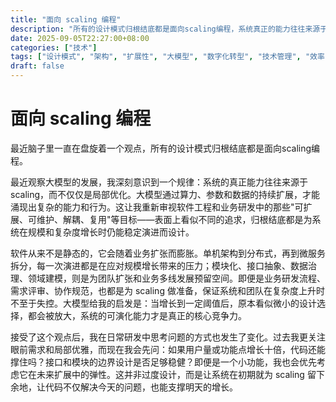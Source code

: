 ```yaml
---
title: "面向 scaling 编程"
description: "所有的设计模式归根结底都是面向scaling编程，系统真正的能力往往来源于 scaling"
date: 2025-09-05T22:27:00+08:00
categories: ["技术"]
tags: ["设计模式", "架构", "扩展性", "大模型", "数字化转型", "技术管理", "效率", "组织变革", "架构设计", "软件工程"]
draft: false
---
```


# 面向 scaling 编程

最近脑子里一直在盘旋着一个观点，所有的设计模式归根结底都是面向scaling编程。

最近观察大模型的发展，我深刻意识到一个规律：系统的真正能力往往来源于 scaling，而不仅仅是局部优化。大模型通过算力、参数和数据的持续扩展，才能涌现出复杂的能力和行为。这让我重新审视软件工程和业务研发中的那些"可扩展、可维护、解耦、复用"等目标——表面上看似不同的追求，归根结底都是为系统在规模和复杂度增长时仍能稳定演进而设计。

软件从来不是静态的，它会随着业务扩张而膨胀。单机架构到分布式，再到微服务拆分，每一次演进都是在应对规模增长带来的压力；模块化、接口抽象、数据治理、领域建模，则是为团队扩张和业务多线发展预留空间。即便是业务研发流程、需求评审、协作规范，也都是为 scaling 做准备，保证系统和团队在复杂度上升时不至于失控。大模型给我的启发是：当增长到一定阈值后，原本看似微小的设计选择，都会被放大，系统的可演化能力才是真正的核心竞争力。

接受了这个观点后，我在日常研发中思考问题的方式也发生了变化。过去我更关注眼前需求和局部优雅，而现在我会先问：如果用户量或功能点增长十倍，代码还能撑住吗？接口和模块的边界设计是否足够稳健？即便是一个小功能，我也会优先考虑它在未来扩展中的弹性。这并非过度设计，而是让系统在初期就为 scaling 留下余地，让代码不仅解决今天的问题，也能支撑明天的增长。